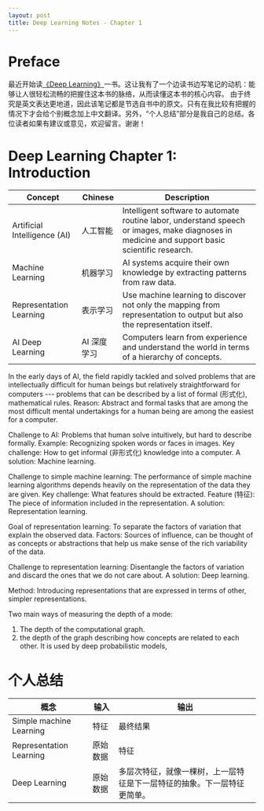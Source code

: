 ```yaml
---
layout: post
title: Deep Learning Notes - Chapter 1
---
```


# Preface

最近开始读[《Deep Learning》](https://github.com/zsdonghao/deep-learning-book)一书。这让我有了一个边读书边写笔记的动机：能够让人很轻松流畅的把握住这本书的脉络，从而读懂这本书的核心内容。
由于终究是英文表达更地道，因此该笔记都是节选自书中的原文。只有在我比较有把握的情况下才会给个别概念加上中文翻译。另外，“个人总结”部分是我自己的总结。各位读者如果有建议或意见，欢迎留言。谢谢！

# Deep Learning Chapter 1: Introduction

| Concept | Chinese | Description |
|-------|--------|---------|
| Artificial Intelligence (AI) | 人工智能 | Intelligent software to automate routine labor, understand speech or images, make diagnoses in medicine and support basic scientific research. |
| Machine Learning | 机器学习 | AI systems acquire their own knowledge by extracting patterns from raw data. |
| Representation Learning | 表示学习 | Use machine learning to discover not only the mapping from representation to output but also the representation itself. |
| AI Deep Learning | AI 深度学习 | Computers learn from experience and understand the world in terms of a hierarchy of concepts. |


In the early days of AI, the field rapidly tackled and solved problems that are intellectually difficult for human beings but relatively straightforward for computers --- problems that can be described by a list of formal (形式化), mathematical rules. 
Reason: Abstract and formal tasks that are among the most difficult mental undertakings for a human being are among the easiest for a computer.

Challenge to AI:  Problems that human solve intuitively, but hard to describe formally. 
Example: Recognizing spoken words or faces in images. 
Key challenge: How to get informal (非形式化) knowledge into a computer.
A solution: Machine learning. 

Challenge to simple machine learning: The performance of simple machine learning algorithms depends heavily on the representation of the data they are given. 
Key challenge: What features should be extracted. Feature (特征): The piece of information included in the representation. 
A solution: Representation learning. 

Goal of representation learning: To separate the factors of variation that explain the observed data. Factors: Sources of influence, can be thought of as concepts or abstractions that help us make sense of the rich variability of the data.

Challenge to representation learning: Disentangle the factors of variation and discard the ones that we do not care about.
A solution: Deep learning. 

Method: Introducing representations that are expressed in terms of other, simpler representations.

Two main ways of measuring the depth of a mode:
1. The depth of the computational graph.
2. the depth of the graph describing how concepts are related to each other. It is used by deep probabilistic models, 

# 个人总结

| 概念 | 输入 | 输出 |
|-------|--------|---------|
| Simple machine Learning | 特征 | 最终结果 |
| Representation Learning | 原始数据 | 特征 |
| Deep Learning | 原始数据 | 多层次特征，就像一棵树，上一层特征是下一层特征的抽象。下一层特征更简单。 |

